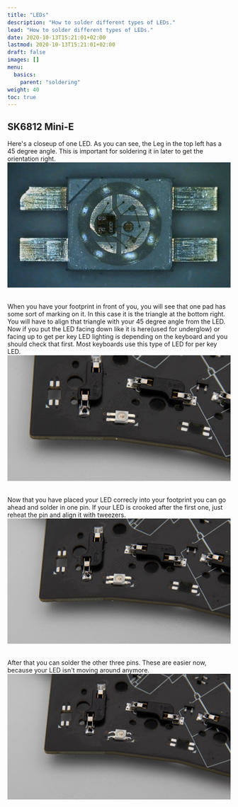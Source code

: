 ```yaml
---
title: "LEDs"
description: "How to solder different types of LEDs."
lead: "How to solder different types of LEDs."
date: 2020-10-13T15:21:01+02:00
lastmod: 2020-10-13T15:21:01+02:00
draft: false
images: []
menu:
  basics:
    parent: "soldering"
weight: 40
toc: true
---
```


## SK6812 Mini-E

Here's a closeup of one LED. As you can see, the Leg in the top left has a 45 degree angle. This is important for soldering it in later to get the orientation right.
![closeup](closeup.jpg)

<br />When you have your footprint in front of you, you will see that one pad has some sort of marking on it. In this case it is the triangle at the bottom right. You will have to align that triangle with your 45 degree angle from the LED. Now if you put the LED facing down like it is here(used for underglow) or facing up to get per key LED lighting is depending on the keyboard and you should check that first. Most keyboards use this type of LED for per key LED.
![led-notsoldered](led-notsoldered.jpg)

<br />Now that you have placed your LED correcly into your footprint you can go ahead and solder in one pin. If your LED is crooked after the first one, just reheat the pin and align it with tweezers.
![led-onesoldered](led-onesoldered.jpg)

<br />After that you can solder the other three pins. These are easier now, because your LED isn't moving around anymore.
![led-fullysoldered](led-fullysoldered.jpg)